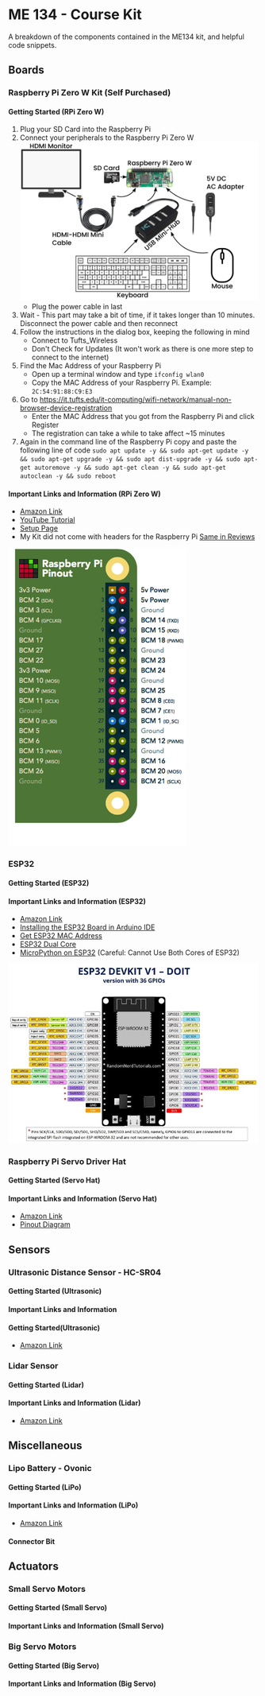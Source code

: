 # ME 134 - Course Kit

A breakdown of the components contained in the ME134 kit, and helpful code snippets.

## Boards

### Raspberry Pi Zero W Kit (Self Purchased)

#### Getting Started (RPi Zero W)

1. Plug your SD Card into the Raspberry Pi
2. Connect your peripherals to the Raspberry Pi Zero W ![Diagram of Peripheral Connections](./public/newDiagram.svg)
   * Plug the power cable in last
3. Wait - This part may take a bit of time, if it takes longer than 10 minutes. Disconnect the power cable and then reconnect
4. Follow the instructions in the dialog box, keeping the following in mind
    * Connect to Tufts_Wireless
    * Don't Check for Updates (It won't work as there is one more step to connect to the internet)
5. Find the Mac Address of your Raspberry Pi
    * Open up a terminal window and type `ifconfig wlan0`
    * Copy the MAC Address of your Raspberry Pi. Example: `2C:54:91:88:C9:E3`
6. Go to <https://it.tufts.edu/it-computing/wifi-network/manual-non-browser-device-registration>
    * Enter the MAC Address that you got from the Raspberry Pi and click Register
    * The registration can take a while to take affect ~15 minutes
7. Again in the command line of the Raspberry Pi copy and paste the following line of code `sudo apt update -y && sudo apt-get update -y && sudo apt-get upgrade -y && sudo apt dist-upgrade -y && sudo apt-get autoremove -y && sudo apt-get clean -y && sudo apt-get autoclean -y && sudo reboot`

#### Important Links and Information (RPi Zero W)

* [Amazon Link](https://www.amazon.com/Vilros-Raspberry-Starter-Power-Premium/dp/B0748MPQT4)
* [YouTube Tutorial](https://www.youtube.com/watch?v=Hdm26W9dHK0)
* [Setup Page](https://maker.pro/raspberry-pi/tutorial/how-to-get-started-with-the-raspberry-pi-zero-w)
* My Kit did not come with headers for the Raspberry Pi [Same in Reviews](https://www.amazon.com/Vilros-Raspberry-Kit-Premium-Essential-Accessories/dp/B0748NK116/ref=sr_1_5?crid=1KENGVI6UOIVY&dchild=1&keywords=pi+zero+w+kit&qid=1630359207&s=electronics&sprefix=pi+zero+w%2Celectronics%2C184&sr=1-5)

[![Raspberry Pi Zero Pinout](./public/raspberry-pi-pinout.png)](https://pinout.xyz/)

### ESP32

#### Getting Started (ESP32)

#### Important Links and Information (ESP32)

* [Amazon Link](https://www.amazon.com/ESP32-WROOM-32-Development-ESP-32S-Bluetooth-Arduino/dp/B084KWNMM4)
* [Installing the ESP32 Board in Arduino IDE](https://randomnerdtutorials.com/installing-the-esp32-board-in-arduino-ide-windows-instructions/)
* [Get ESP32 MAC Address](https://randomnerdtutorials.com/get-change-esp32-esp8266-mac-address-arduino/)
* [ESP32 Dual Core](https://randomnerdtutorials.com/esp32-dual-core-arduino-ide/)
* [MicroPython on ESP32](https://docs.micropython.org/en/latest/esp32/tutorial/intro.html#powering-the-board) (Careful: Cannot Use Both Cores of ESP32)

![ESP32 Pinout](./public/esp32DEVKIT.jpg)

### Raspberry Pi Servo Driver Hat

#### Getting Started  (Servo Hat)

#### Important Links and Information (Servo Hat)

* [Amazon Link](https://www.amazon.com/Waveshare-Servo-Driver-Raspberry-Resolution/dp/B07GYFTKZD)
* [Pinout Diagram](https://pinout.xyz/pinout/waveshare_servo_driver_hat)

## Sensors

### Ultrasonic Distance Sensor - HC-SR04

#### Getting Started (Ultrasonic)

#### Important Links and Information

#### Getting Started(Ultrasonic)

* [Amazon Link](https://www.amazon.com/SainSmart-HC-SR04-Ranging-Detector-Distance/dp/B004U8TOE6)

### Lidar Sensor

#### Getting Started (Lidar)

#### Important Links and Information (Lidar)

* [Amazon Link](https://www.amazon.com/VL53L1X-Ranging-Distance-Measurement-Extension/dp/B08J1K9T5P/ref=sr_1_3?dchild=1&keywords=st+vl53l1x+lidar&qid=1630390129&sr=8-3)

## Miscellaneous

### Lipo Battery - Ovonic

#### Getting Started (LiPo)

#### Important Links and Information (LiPo)

* [Amazon Link](https://www.amazon.com/OVONIC-1500mAh-Battery-Airplane-Truggy/dp/B07CV95YFN)

#### Connector Bit

## Actuators

### Small Servo Motors

#### Getting Started (Small Servo)

#### Important Links and Information (Small Servo)

### Big Servo Motors

#### Getting Started (Big Servo)

#### Important Links and Information (Big Servo)


